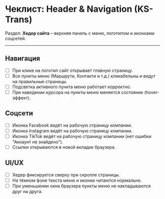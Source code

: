 # Чеклист: Header & Navigation (KS-Trans)

Раздел: **Хедер сайта** – верхняя панель с меню, логотипом и иконками соцсетей.  

---

## Навигация
- [ ] При клике на логотип сайт открывает главную страницу.  
- [ ] Все пункты меню (Маршрути, Контакти и т.д.) кликабельны и ведут на правильные страницы.  
- [ ] Подсветка активного пункта меню работает корректно.  
- [ ] При наведении курсора на пункты меню меняется состояние (hover-эффект).  

## Соцсети
- [ ] Иконка Facebook ведёт на рабочую страницу компании.  
- [ ] Иконка Instagram ведёт на рабочую страницу компании.  
- [ ] Иконка TikTok ведёт на рабочую страницу компании (нет ошибки "Аккаунт не знайдено").  
- [ ] Ссылки открываются в новой вкладке браузера.  

## UI/UX
- [ ] Хедер фиксируется сверху при скролле страницы.  
- [ ] На тёмном фоне текста меню и иконки читаются нормально.  
- [ ] При уменьшении окна браузера пункты меню не накладываются друг на друга. 